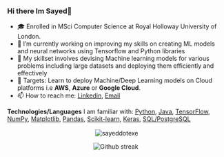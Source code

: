 ### Hi there Im Sayed👋



- 🎓 Enrolled in MSci Computer Science at Royal Holloway University of London.
- 🔭 I’m currently working on improving my skills on creating ML models and neural networks using Tensorflow and Python libraries
- 🌱 My skillset involves devising Machine learning models for various problems including large datasets and deploying them efficiently and effectively
- 🎯 Targets: Learn to deploy Machine/Deep Learning models on Cloud platforms i.e **AWS**, **Azure** or **Google Cloud**.
- 📫 How to reach me: [Linkedin](https://linkedin.com/in/sayeddotexe/), <a href="mailto:contact.ismailahmed@gmail.com">Email</a>  

**Technologies/Languages** I am familiar with: [Python](https://www.python.org/), [Java](https://www.java.com/en/), [TensorFlow](https://www.tensorflow.org/), [NumPy](https://numpy.org/), [Matplotlib](https://matplotlib.org/), [Pandas](https://pandas.pydata.org/), [Scikit-learn](https://scikit-learn.org/stable/), [Keras](https://keras.io/), [SQL/PostgreSQL](https://www.postgresql.org/)


<div align="center">
<p>&nbsp;<img align="center" src="https://github-readme-stats.vercel.app/api?username=sayeddotexe&show_icons=true&locale=en&theme=github_dark&hide_border=false" alt="sayeddotexe" /></p>
</div>

<div align="center">
<p>
<img src="https://github-readme-stats.vercel.app/api/top-langs/?username=sayeddotexe&theme=github_dark&hide_border=false" alt="Github streak" />
</p>
</div>
